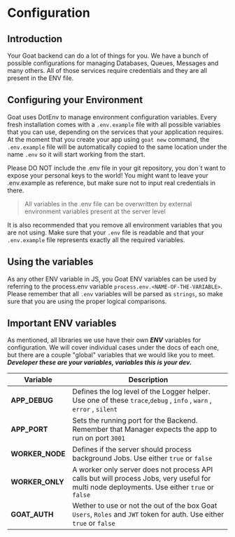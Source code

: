 # Configuration

## Introduction

Your Goat backend can do a lot of things for you. We have a bunch of possible configurations for managing Databases, Queues, Messages and many others. All of those services require credentials and they are all present in the ENV file.

## Configuring your Environment

Goat uses DotEnv to manage environment configuration variables. Every fresh installation comes with a `.env.example` file with all possible variables that you can use, depending on the services that your application requires. At the moment that you create your app using `goat new` command, the `.env.example` file will be automatically copied to the same location under the name `.env` so it will start working from the start.

Please DO NOT include the .env file in your git repository, you don´t want to expose your personal keys to the world! You might want to leave your .env.example as reference, but make sure not to input real credentials in there.

> All variables in the .env file can be overwritten by external environment variables present at the server level

It is also recommended that you remove all environment variables that you are not using. Make sure that your `.env` file is readable and that your `.env.example` file represents exactly all the required variables.

## Using the variables

As any other ENV variable in JS, you Goat ENV variables can be used by referring to the process.env variable `process.env.<NAME-OF-THE-VARIABLE>`. Please remember that all `.env` variables will be parsed as `strings`, so make sure that you are using the proper logical comparisons.

## Important ENV variables

As mentioned, all libraries we use have their own **_ENV_** variables for configuration. We will cover individual cases under the docs of each one, but there are a couple "global" variables that we would like you to meet. **_Developer these are your variables, variables this is your dev._**

| Variable        | Description                                                                                                                                 |
| --------------- | ------------------------------------------------------------------------------------------------------------------------------------------- |
| **APP_DEBUG**   | Defines the log level of the Logger helper. Use one of these `trace`,`debug` , `info` , `warn` , `error` , `silent`                         |
| **APP_PORT**    | Sets the running port for the Backend. Remember that Manager expects the app to run on port `3001`                                          |
| **WORKER_NODE** | Defines if the server should process background Jobs. Use either `true` or `false`                                                          |
| **WORKER_ONLY** | A worker only server does not process API calls but will process Jobs, very useful for multi node deployments. Use either `true` or `false` |
| **GOAT_AUTH**   | Wether to use or not the out of the box Goat `Users`, `Roles` and `JWT` token for auth. Use either `true` or `false`                        |  |
